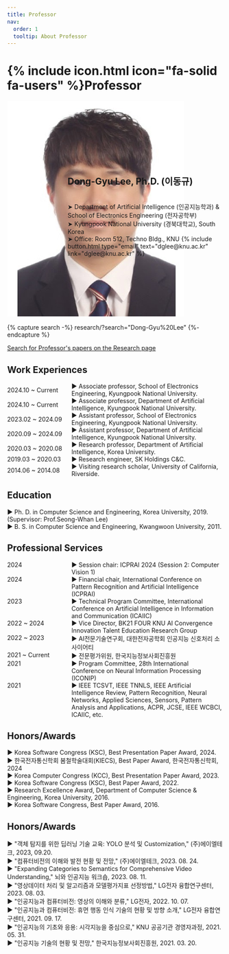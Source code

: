 ```yaml
---
title: Professor
nav:
  order: 1
  tooltip: About Professor
---
```


# {% include icon.html icon="fa-solid fa-users" %}Professor

<div class="container" style="display: flex; align-items: center; position: relative;">
  <div style="display: flex;">
    <div class="portrait-wrapper">
      <a
        class="portrait"
        data-style="{{ include.style }}"
        aria-label="{{ member.name | default: "member link" | regex_strip }}"
      >
        <img
          src="../images/p_photo.jpg"
          class="portrait-image"
          alt="member portrait"
          loading="lazy"
          {% include fallback.html %}
        >
      </a>
    </div>
  </div>
  <div style="display: flex; flex-direction: column; align-items: flex-start; text-align: left; position: absolute; left: 28%">
    <h2><b>Dong-Gyu Lee, Ph.D. (이동규)</b></h2><br>
    ➤ Department of Artificial Intelligence (인공지능학과) & School of Electronics Engineering (전자공학부)<br>
    ➤ Kyungpook National University (경북대학교), South Korea<br>
    ➤ Office: Room 512, Techno Bldg., KNU
    {%
      include button.html
      type="email"
      text="dglee@knu.ac.kr"
      link="dglee@knu.ac.kr"
    %}
  </div>
</div>

{% capture search -%}
  research/?search="Dong-Gyu%20Lee"
{%- endcapture %}

<p class="center">
  <a href="{{ search | relative_url | uri_escape }}">
    Search for Professor's papers on the Research page
  </a>
</p>

## Work Experiences

<div style="flex-direction: column;">
  <div style="display: flex;align-items: center;">
    <span style="min-width: 150px; text-align: left;">2024.10 ~ Current</span>
    <span>▶︎ Associate professor, School of Electronics Engineering, Kyungpook National University.</span>
  </div>
  <div style="display: flex;align-items: center;">
    <span style="min-width: 150px; text-align: left;">2024.10 ~ Current</span>
    <span>▶︎ Associate professor, Department of Artificial Intelligence, Kyungpook National University.</span>
  </div>
  <div style="display: flex;align-items: center;">
    <span style="min-width: 150px; text-align: left;">2023.02 ~ 2024.09</span>
    <span>▶︎ Assistant professor, School of Electronics Engineering, Kyungpook National University.</span>
  </div>
  <div style="display: flex;align-items: center;">
    <span style="min-width: 150px; text-align: left;">2020.09 ~ 2024.09</span>
    <span>▶︎ Assistant professor, Department of Artificial Intelligence, Kyungpook National University.</span>
  </div>
  <div style="display: flex;align-items: center;">
    <span style="min-width: 150px; text-align: left;">2020.03 ~ 2020.08</span>
    <span>▶︎ Research professor, Department of Artificial Intelligence, Korea University.</span>
  </div>
  <div style="display: flex;align-items: center;">
    <span style="min-width: 150px; text-align: left;">2019.03 ~ 2020.03</span>
    <span>▶︎ Research engineer, SK Holdings C&C.</span>
  </div>
  <div style="display: flex;align-items: center;">
    <span style="min-width: 150px; text-align: left;">2014.06 ~ 2014.08</span>
    <span>▶︎ Visiting research scholar, University of California, Riverside.</span>
  </div>
</div>

## Education
▶︎ Ph. D. in Computer Science and Engineering, Korea University, 2019. (Supervisor: Prof.Seong-Whan Lee)<br>
▶︎ B. S. in Computer Science and Engineering, Kwangwoon University, 2011.<br>

## Professional Services

<div style="flex-direction: column;">
  <div style="display: flex;">
    <span style="min-width: 150px; text-align: left;">2024</span>
    <span style="text-align: left;">▶︎ Session chair: ICPRAI 2024 (Session 2: Computer Vision 1)</span>
  </div>
  <div style="display: flex;">
    <span style="min-width: 150px; text-align: left;">2024</span>
    <span style="text-align: left;">▶︎ Financial chair, International Conference on Pattern Recognition and Artificial Intelligence (ICPRAI)</span>
  </div>
  <div style="display: flex;">
    <span style="min-width: 150px; text-align: left;">2023</span>
    <span style="text-align: left;">▶︎ Technical Program Committee, International Conference on Artificial Intelligence in Information and Communication (ICAIIC)</span>
  </div>
  <div style="display: flex;">
    <span style="min-width: 150px; text-align: left;">2022 ~ 2024</span>
    <span style="text-align: left;">▶︎ Vice Director, BK21 FOUR KNU AI Convergence Innovation Talent Education Research Group</span>
  </div>
  <div style="display: flex;">
    <span style="min-width: 150px; text-align: left;">2022 ~ 2023</span>
    <span style="text-align: left;">▶︎ AI전문기술연구회, 대한전자공학회 인공지능 신호처리 소사이어티</span>
  </div>
  <div style="display: flex;">
    <span style="min-width: 150px; text-align: left;">2021 ~ Current</span>
    <span style="text-align: left;">▶︎ 전문평가위원, 한국지능정보사회진흥원</span>
  </div>
  <div style="display: flex;">
    <span style="min-width: 150px; text-align: left;">2021</span>
    <span style="text-align: left;">▶︎ Program Committee, 28th International Conference on Neural Information Processing (ICONIP)</span>
  </div>
  <div style="display: flex;">
    <span style="min-width: 150px; text-align: left;">2021</span>
    <span style="text-align: left;">▶︎ IEEE TCSVT, IEEE TNNLS, IEEE Artificial Intelligence Review, Pattern Recognition, Neural Networks, Applied Sciences, Sensors, Pattern Analysis and Applications,  ACPR, JCSE, IEEE WCBCI, ICAIIC, etc.</span>
  </div>
</div>

## Honors/Awards

▶︎ Korea Software Congress (KSC), Best Presentation Paper Award, 2024. <br>
▶︎ 한국전자통신학회 봄철학술대회(KIECS), Best Paper Award, 한국전자통신학회, 2024 <br>
▶︎ Korea Computer Congress (KCC), Best Presentation Paper Award, 2023. <br>
▶︎ Korea Software Congress (KSC), Best Paper Award, 2022. <br>
▶︎ Research Excellence Award, Department of Computer Science & Engineering, Korea University, 2016. <br>
▶︎ Korea Software Congress, Best Paper Award, 2016. <br>

## Honors/Awards

▶︎ "객체 탐지를 위한 딥러닝 기술 교육: YOLO 분석 및 Customization," (주)에이엘테크, 2023, 09.20. <br>
▶︎ "컴퓨터비전의 이해와 발전 현황 및 전망," (주)에이엘테크, 2023. 08. 24. <br>
▶︎ "Expanding Categories to Semantics for Comprehensive Video Understanding," 뇌와 인공지능 워크숍, 2023. 08. 11. <br>
▶︎ "영상데이터 처리 및 알고리즘과 모델평가지표 선정방법," LG전자 융합연구센터, 2023. 08. 03. <br>
▶︎ "인공지능과 컴퓨터비전: 영상의 이해와 분류," LG전자, 2022. 10. 07. <br>
▶︎ "인공지능과 컴퓨터비전: 휴먼 행동 인식 기술의 현황 및 방향 소개," LG전자 융합연구센터, 2021. 09. 17. <br>
▶︎ "인공지능의 기초와 응용: 시각지능을 중심으로," KNU 공공기관 경영자과정, 2021. 05. 31. <br>
▶︎ "인공지능 기술의 현황 및 전망," 한국지능정보사회진흥원, 2021. 03. 20. <br>
